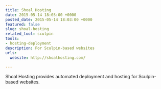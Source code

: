 ```yaml
---
title: Shoal Hosting
date: 2015-05-14 18:03:00 +0000
posted_date: 2015-05-14 18:03:00 +0000
featured: false
slug: shoal-hosting
related_tool: sculpin
tools:
- hosting-deployment
description: For Sculpin-based websites
urls:
  website: http://shoalhosting.com/

---
```

Shoal Hosting provides automated deployment and hosting for Sculpin-based websites.




